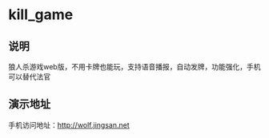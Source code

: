 # kill_game

## 说明

狼人杀游戏web版，不用卡牌也能玩，支持语音播报，自动发牌，功能强化，手机可以替代法官

## 演示地址

手机访问地址：http://wolf.jingsan.net

